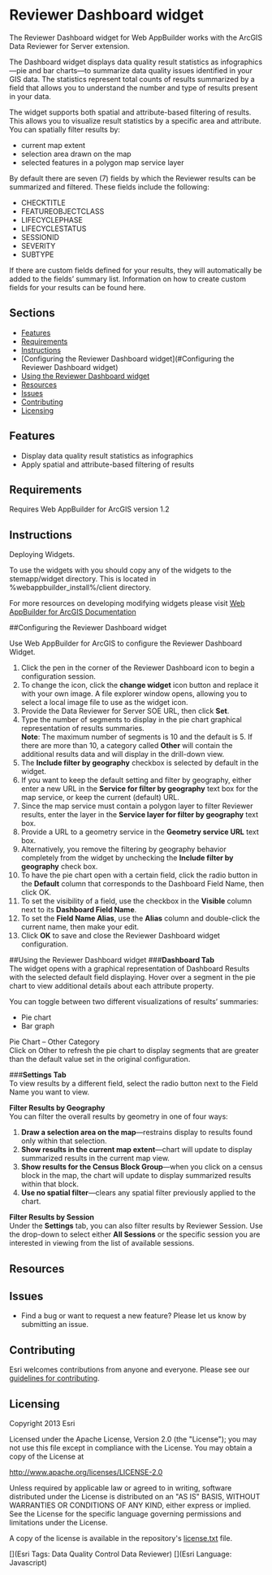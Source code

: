 # Reviewer Dashboard widget
The Reviewer Dashboard widget for Web AppBuilder works with the ArcGIS Data Reviewer for Server extension.

The Dashboard widget displays data quality result statistics as infographics—pie and bar charts—to summarize data quality issues identified in your GIS data. The statistics represent total counts of results summarized by a field that allows you to understand the number and type of results present in your data.

The widget supports both spatial and attribute-based filtering of results. This allows you to visualize result statistics by a specific area and attribute. You can spatially filter results by:
* current map extent 
* selection area drawn on the map
* selected features in a polygon map service layer

By default there are seven (7) fields by which the Reviewer results can be summarized and filtered. These fields include the following: 
* CHECKTITLE
* FEATUREOBJECTCLASS
* LIFECYCLEPHASE
* LIFECYCLESTATUS
* SESSIONID
* SEVERITY
* SUBTYPE

If there are custom fields defined for your results, they will automatically be added to the fields’ summary list. Information on how to create custom fields for your results can be found here.

## Sections

* [Features](#features)
* [Requirements](#requirements)
* [Instructions](#instructions)
* [Configuring the Reviewer Dashboard widget](#Configuring the Reviewer Dashboard widget)
* [Using the Reviewer Dashboard widget](#using)
* [Resources](#resources)
* [Issues](#issues)
* [Contributing](#contributing)
* [Licensing](#licensing)

## Features
* Display data quality result statistics as infographics
* Apply spatial and attribute-based filtering of results

## Requirements
Requires Web AppBuilder for ArcGIS version 1.2

## Instructions
Deploying Widgets.

To use the widgets with you should copy any of the widgets to the stemapp/widget directory. This is located in %webappbuilder_install%/client directory.

For more resources on developing modifying widgets please visit
[Web AppBuilder for ArcGIS Documentation](http://doc.arcgis.com/en/web-appbuilder/)

##Configuring the Reviewer Dashboard widget

Use Web AppBuilder for ArcGIS to configure the Reviewer Dashboard Widget.

1.	Click the pen in the corner of the Reviewer Dashboard icon to begin a configuration session.
2.	To change the icon, click the **change widget** icon button and replace it with your own image. A file explorer window opens, allowing you to select a local image file to use as the widget icon.
3.	Provide the Data Reviewer for Server SOE URL, then click **Set**.
4.	Type the number of segments to display in the pie chart graphical representation of results summaries.   
   **Note**: The maximum number of segments is 10 and the default is 5. If there are more than 10, a category called **Other** will contain the additional results data and will display in the drill-down view.
5.	The **Include filter by geography** checkbox is selected by default in the widget. 
  1.	If you want to keep the default setting and filter by geography, either enter a new URL in the **Service for filter by geography** text box for the map service, or keep the current (default) URL. 
  2.	Since the map service must contain a polygon layer to filter Reviewer results, enter the layer in the **Service layer for filter by geography** text box.
  3.	Provide a URL to a geometry service in the **Geometry service URL** text box.
  4.	Alternatively, you remove the filtering by geography behavior completely from the widget by unchecking the **Include filter by geography** check box.
6.	To have the pie chart open with a certain field, click the radio button in the **Default** column that corresponds to the Dashboard Field Name, then click OK.
7.	To set the visibility of a field, use the checkbox in the **Visible** column next to its **Dashboard Field Name**.
8.	To set the **Field Name Alias**, use the **Alias** column and double-click the current name, then make your edit.
9.	Click **OK** to save and close the Reviewer Dashboard widget configuration.

##Using the Reviewer Dashboard widget
###**Dashboard Tab**   
The widget opens with a graphical representation of Dashboard Results with the selected default field displaying. Hover over a segment in the pie chart to view additional details about each attribute property.

You can toggle between two different visualizations of results’ summaries:
* Pie chart
* Bar graph

Pie Chart – Other Category   
Click on Other to refresh the pie chart to display segments that are greater than the default value set in the original configuration.

###**Settings Tab**   
To view results by a different field, select the radio button next to the Field Name you want to view.

**Filter Results by Geography**   
You can filter the overall results by geometry in one of four ways:

1. **Draw a selection area on the map**—restrains display to results found only within that selection.
2. **Show results in the current map extent**—chart will update to display summarized results in the current map view.
3. **Show results for the Census Block Group**—when you click on a census block in the map, the chart will update to display summarized results within that block.
4. **Use no spatial filter**—clears any spatial filter previously applied to the chart.

**Filter Results by Session**   
Under the **Settings** tab, you can also filter results by Reviewer Session. Use the drop-down to select either **All Sessions** or the specific session you are interested in viewing from the list of available sessions.

## Resources

## Issues
* Find a bug or want to request a new feature?  Please let us know by submitting an issue.

## Contributing
Esri welcomes contributions from anyone and everyone. Please see our [guidelines for contributing](https://github.com/esri/contributing).


## Licensing
Copyright 2013 Esri

Licensed under the Apache License, Version 2.0 (the "License");
you may not use this file except in compliance with the License.
You may obtain a copy of the License at

   http://www.apache.org/licenses/LICENSE-2.0

Unless required by applicable law or agreed to in writing, software
distributed under the License is distributed on an "AS IS" BASIS,
WITHOUT WARRANTIES OR CONDITIONS OF ANY KIND, either express or implied.
See the License for the specific language governing permissions and
limitations under the License.

A copy of the license is available in the repository's
[license.txt](license.txt) file.

[](Esri Tags: Data Quality Control Data Reviewer)
[](Esri Language: Javascript)

